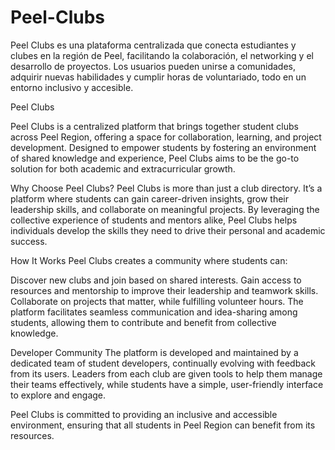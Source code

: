 # Peel-Clubs
 Peel Clubs es una plataforma centralizada que conecta estudiantes y clubes en la región de Peel, facilitando la colaboración, el networking y el desarrollo de proyectos. Los usuarios pueden unirse a comunidades, adquirir nuevas habilidades y cumplir horas de voluntariado, todo en un entorno inclusivo y accesible.

Peel Clubs

Peel Clubs is a centralized platform that brings together student clubs across Peel Region, offering a space for collaboration, learning, and project development. Designed to empower students by fostering an environment of shared knowledge and experience, Peel Clubs aims to be the go-to solution for both academic and extracurricular growth.

Why Choose Peel Clubs?
Peel Clubs is more than just a club directory. It’s a platform where students can gain career-driven insights, grow their leadership skills, and collaborate on meaningful projects. By leveraging the collective experience of students and mentors alike, Peel Clubs helps individuals develop the skills they need to drive their personal and academic success.

How It Works
Peel Clubs creates a community where students can:

Discover new clubs and join based on shared interests.
Gain access to resources and mentorship to improve their leadership and teamwork skills.
Collaborate on projects that matter, while fulfilling volunteer hours.
The platform facilitates seamless communication and idea-sharing among students, allowing them to contribute and benefit from collective knowledge.

Developer Community
The platform is developed and maintained by a dedicated team of student developers, continually evolving with feedback from its users. Leaders from each club are given tools to help them manage their teams effectively, while students have a simple, user-friendly interface to explore and engage.

Peel Clubs is committed to providing an inclusive and accessible environment, ensuring that all students in Peel Region can benefit from its resources.
